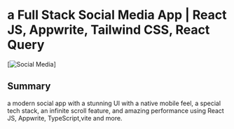 # a Full Stack Social Media App | React JS, Appwrite, Tailwind CSS, React Query
[![Social Media](https://i.ibb.co/k4BQtdP/Thumbnail.png)]



## Summary
a modern social app with a stunning UI with a native mobile feel, a special tech stack, an infinite scroll feature, and amazing performance using React JS, Appwrite, TypeScript,vite and more.


